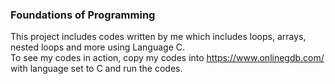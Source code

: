 ### Foundations of Programming
This project includes codes written by me which includes loops, arrays, nested loops and more using Language C. <br />
To see my codes in action, copy my codes into https://www.onlinegdb.com/ with language set to C and run the codes.
